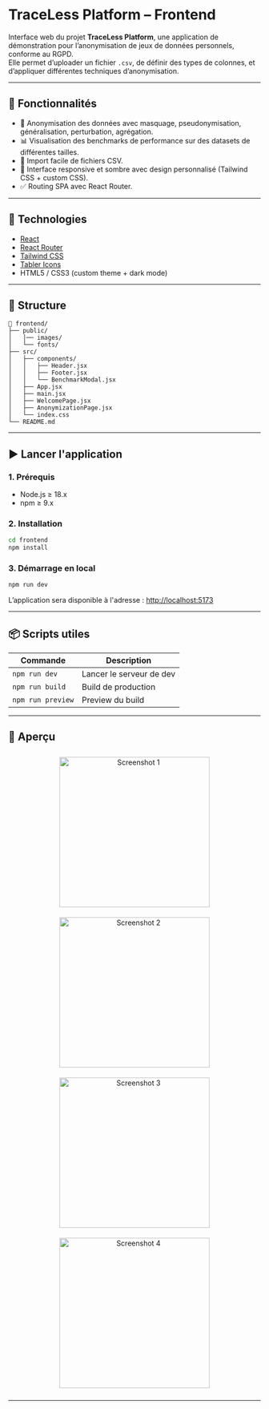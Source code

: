 # TraceLess Platform – Frontend

Interface web du projet **TraceLess Platform**, une application de démonstration pour l’anonymisation de jeux de données personnels, conforme au RGPD.  
Elle permet d’uploader un fichier `.csv`, de définir des types de colonnes, et d’appliquer différentes techniques d’anonymisation.

---

## 🚀 Fonctionnalités

- 🔐 Anonymisation des données avec masquage, pseudonymisation, généralisation, perturbation, agrégation.
- 📊 Visualisation des benchmarks de performance sur des datasets de différentes tailles.
- 📁 Import facile de fichiers CSV.
- 🎨 Interface responsive et sombre avec design personnalisé (Tailwind CSS + custom CSS).
- ✅ Routing SPA avec React Router.

---

## 🧰 Technologies

- [React](https://reactjs.org/)
- [React Router](https://reactrouter.com/)
- [Tailwind CSS](https://tailwindcss.com/)
- [Tabler Icons](https://tabler-icons.io/)
- HTML5 / CSS3 (custom theme + dark mode)

---

## 📂 Structure

```
📁 frontend/
├── public/
│   │── images/
│   └── fonts/
├── src/
│   ├── components/
│   │   ├── Header.jsx
│   │   ├── Footer.jsx
│   │   └── BenchmarkModal.jsx
│   ├── App.jsx
│   ├── main.jsx
│   ├── WelcomePage.jsx
│   ├── AnonymizationPage.jsx
│   └── index.css
└── README.md
```

---

## ▶️ Lancer l'application

### 1. Prérequis
- Node.js ≥ 18.x
- npm ≥ 9.x

### 2. Installation

```bash
cd frontend
npm install
```

### 3. Démarrage en local

```bash
npm run dev
```

L’application sera disponible à l'adresse : [http://localhost:5173](http://localhost:5173)

---

## 📦 Scripts utiles

| Commande           | Description                   |
|--------------------|-------------------------------|
| `npm run dev`      | Lancer le serveur de dev      |
| `npm run build`    | Build de production           |
| `npm run preview`  | Preview du build              |

---

## 📸 Aperçu

<p align="center">
  <img src="https://i.postimg.cc/PqC76532/Screenshot-2025-04-06-084829.png" alt="Screenshot 1" style="height: 300px; margin: 10px;" />
  <img src="https://i.postimg.cc/NjJV7H4K/Screenshot-2025-04-06-084813.png" alt="Screenshot 2" style="height: 300px; margin: 10px;" />
  <img src="https://i.postimg.cc/zGX6gjnm/Screenshot-2025-04-06-084820.png" alt="Screenshot 3" style="height: 300px; margin: 10px;" />
  <img src="https://i.postimg.cc/qMGWqY6X/Screenshot-2025-04-06-084858.png" alt="Screenshot 4" style="height: 300px; margin: 10px;" />
</p>

---